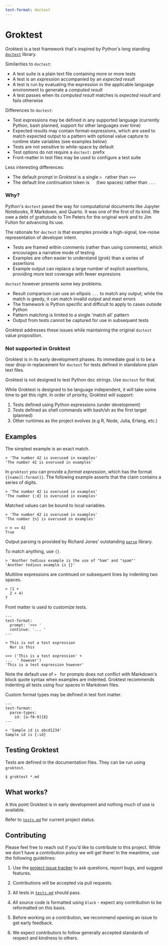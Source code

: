 ```yaml
---
test-format: doctest
---
```


# Groktest

Groktest is a test framework that's inspired by Python's long standing
[`doctest`](https://docs.python.org/3/library/doctest.html) library.

Similarities to `doctest`:

- A test suite is a plain text file containing more or more tests
- A test is an *expression* accompanied by an *expected result*
- A test is run by evaluating the expression in the applicable
  language environment to generate a *computed result*
- A test passes when its *computed result* matches is *expected result*
  and fails otherwise

Differences to `doctest`:

- Test expressions may be defined in any supported language (currently
  Python, bash planned, support for other languages over time)
- Expected results may contain format-expressions, which are used to
  match expected output to a pattern with optional value capture to
  runtime state variables (see examples below)
- Tests are not sensitive to white-space by default
- Test options do not require a `doctest:` prefix
- Front-matter in test files may be used to configure a test suite

Less interesting differences:

- The default prompt in Groktest is a single `> ` rather than `>>> `
- The default line continuation token is `  ` (two spaces) rather than
  `... `

### Why?

Python's `doctest` paved the way for computational documents like
Jupyter Notebooks, R Markdown, and Quarto. It was one of the first of
its kind. We owe a debt of grattutude to Tim Peters for the original
work and to Jim Fulton for advancing its use.

The rationale for `doctest` is that examples provide a high-signal,
low-noise representation of developer intent.

- Tests are framed within comments (rather than using comments), which
  encourages a narrative mode of testing
- Examples are often easier to understand (grok) than a series of
  assertions
- Example output can replace a large number of explicit assertions,
  providing more test coverage with fewer expresions

`doctest` however presents some key problems.

- Result comparison can use an ellipsis `...` to match any output; while
  the match is geedy, it can match invalid output and mast errors
- The framework is Python specific and difficult to apply to cases
  outside Python
- Pattern matching is limited to a single 'match all' pattern
- Output from tests cannot be captured for use in subsequent tests

Groktest addresses these issues while maintaining the original `doctest`
value proposition.

### Not supported in Groktest

Groktest is in its early development phases. Its immediate goal is to be
a near drop-in replacement for `doctest` for tests defined in standalone
plain text files.

Groktest is not designed to test Python doc strings. Use `doctest` for
that.

While Groktest is designed to be language independent, it will take some
time to get this right. In order of priority, Groktest will support:

1. Tests defined using Python expressions (under development)
2. Tests defined as shell commands with bash/sh as the first target (planned)
3. Other runtimes as the project evolves (e.g R, Node, Julia, Erlang,
   etc.)

## Examples

The simplest example is an exact match.

    > 'The number 42 is overused in examples'
    'The number 42 is overused in examples'

In `groktest` you can provide a *format expression*, which has the
format `{[name][:format]}`. The following example asserts that the claim
contains a series of digits.

    > 'The number 42 is overused in examples'
    'The number {:d} is overused in examples'

Matched values can be bound to local variables.

    > 'The number 42 is overused in examples'
    'The number {n} is overused in examples'

    > n == 42
    True

Output parsing is provided by Richard Jones' outstanding
[`parse`](https://github.com/r1chardj0n3s/parse) library.

To match anything, use `{}`.

    > 'Another tedious example is the use of "ham" and "spam"'
    'Another tedious example is {}'

Multiline expressions are continued on subsequent lines by indenting two
spaces.

    > (1 +
      2 + 4)
    7

Front matter is used to customize tests.

    ---
    test-format:
      prompt: '>>> '
      continue: '... '
    ---

    > This is not a test expression
      Nor is this

    >>> ('This is a test expression' +
    ...  ' however')
    'This is a test expression however'

Note the default use of `> ` for prompts does not conflict with
Markdown's block quote syntax when examples are indented. Groktest
recommends indenting all tests using four spaces in Markdown files.

Custom format types may be defined in test font matter.

    ---
    test-format:
      parse-types:
        id: [a-f0-9]{8}
    ---

    > 'Sample id is abcd1234'
    Sample id is {:id}

## Testing Groktest

Tests are defined in the documentation files. They can be run using
`groktest`.

    $ groktest *.md

## What works?

A this point Groktest is in early development and nothing much of use is
available.

Refer to [`tests.md`](tests.md) for current project status.

## Contributing

Please feel free to reach out if you'd like to contribute to this
project. While we don't have a contribution policy we will get there! In
the meantime, use the following guidelines:

1. Use the [project issue
   tracker](https://github.com/gar1t/groktest/issues) to ask questions,
   report bugs, and suggest features.

2. Contributions will be accepted via pull requests.

3. All tests in [`tests.md`](tests.md) should pass.

4. All source code is formatted using `black` - expect any contribution
   to be reformatted on this basis.

5. Before working on a contribution, we recommend opening an issue to
   get early feedback.

6. We expect contributors to follow generally accepted standards of
   respect and kindness to others.
